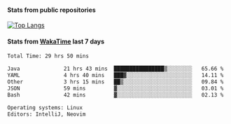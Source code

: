 #### Stats from public repositories

[![Top Langs](https://github-readme-stats.vercel.app/api/top-langs/?username=hyoghurt&layout=compact&exclude_repo=multiserver,docker_compose&langs_count=6)](https://github.com/anuraghazra/github-readme-stats)

#### Stats from [WakaTime](https://wakatime.com/@hyoghurt) last 7 days
<!--START_SECTION:waka-->

```txt
Total Time: 29 hrs 50 mins

Java              21 hrs 43 mins  ████████████████▒░░░░░░░░   65.66 %
YAML              4 hrs 40 mins   ███▓░░░░░░░░░░░░░░░░░░░░░   14.11 %
Other             3 hrs 15 mins   ██▒░░░░░░░░░░░░░░░░░░░░░░   09.84 %
JSON              59 mins         ▓░░░░░░░░░░░░░░░░░░░░░░░░   03.01 %
Bash              42 mins         ▓░░░░░░░░░░░░░░░░░░░░░░░░   02.13 %

Operating systems: Linux
Editors: IntelliJ, Neovim
```

<!--END_SECTION:waka-->
